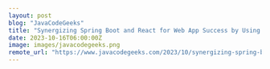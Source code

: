 ```yaml
---
layout: post
blog: "JavaCodeGeeks"
title: "Synergizing Spring Boot and React for Web App Success by Using Hilla Framework"
date: 2023-10-16T06:00:00Z
image: images/javacodegeeks.png
remote_url: "https://www.javacodegeeks.com/2023/10/synergizing-spring-boot-and-react-for-web-app-success-by-using-hilla-framework.html"
---
```

